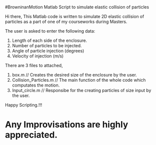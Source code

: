#BrowninanMotion
Matlab Script to simulate elastic collision of particles

Hi there,
This Matlab code is written to simulate 2D elastic collision of particles as a part of one of my courseworks during Masters. 

The user is asked to enter the following data:
1. Length of each side of the enclosure.
2. Number of particles to be injected.
3. Angle of particle injection (degrees)
4. Velocity of injection (m/s)

There are 3 files to attached,
1. box.m  // Creates the desired size of the enclosure by the user.
2. Collision_Particles.m // The main function of the whole code which computates the motion.
3. Input_circle.m // Responsibe for the creating particles of size input by the user.

Happy Scripting.!!! 
# Any Improvisations are highly appreciated.

